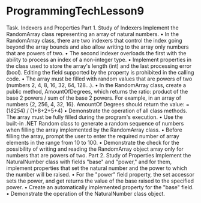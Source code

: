 # ProgrammingTechLesson9
Task. Indexers and Properties
Part 1. Study of Indexers
Implement the RandomArray class representing an array of natural numbers.
• In the RandomArray class, there are two indexers that control the index going beyond the array bounds and also allow writing to the array only numbers that are powers of two.
• The second indexer overloads the first with the ability to process an index of a non-integer type.
• Implement properties in the class used to store the array's length (int) and the last processing error (bool). Editing the field supported by the property is prohibited in the calling code.
• The array must be filled with random values that are powers of two (numbers 2, 4, 8, 16, 32, 64, 128…).
• In the RandomArray class, create a public method, AmountOfDegrees, which returns the ratio:
product of the base 2 powers / sum of the base 2 powers.
For example, in an array of numbers {2, 256, 4, 32, 16}.
AmountOf Degrees should return the value:
= (1*8*2*5*4) / (1+8+2+5+4)
• Demonstrate the operation of all class methods. The array must be fully filled during the program's execution.
• Use the built-in .NET Random class to generate a random sequence of numbers when filling the array implemented by the RandomArray class.
• Before filling the array, prompt the user to enter the required number of array elements in the range from 10 to 100.
• Demonstrate the check for the possibility of writing and reading the RandomArray object array only for numbers that are powers of two.
Part 2. Study of Properties
Implement the NaturalNumber class with fields "base" and "power," and for them, implement properties that set the natural number and the power to which the number will be raised.
• For the "power" field property, the set accessor sets the power, and get returns the value of the base raised to the specified power.
• Create an automatically implemented property for the "base" field.
• Demonstrate the operation of the NaturalNumber class object.
